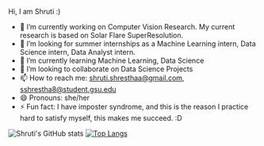 



Hi, I am Shruti :)

- 🔭 I’m currently working on Computer Vision Research. My current research is based on Solar Flare SuperResolution.
- 🤔 I’m looking for summer internships as a Machine Learning intern, Data Science intern, Data Analyst intern.
- 🌱 I’m currently learning Machine Learning, Data Science
- 👯 I’m looking to collaborate on Data Science Projects
- 📫 How to reach me: shruti.shresthaa@gmail.com, sshrestha8@student.gsu.edu
- 😄 Pronouns: she/her
- ⚡ Fun fact: I have imposter syndrome, and this is the reason I practice hard to satisfy myself, this makes me succeed. :D 


![Shruti's GitHub stats](https://github-readme-stats.vercel.app/api?username=shrutishrestha&show_icons=true&theme=radical)
[![Top Langs](https://github-readme-stats.vercel.app/api/top-langs/?username=shrutishrestha)](https://github.com/shrutishrestha/github-readme-stats)


